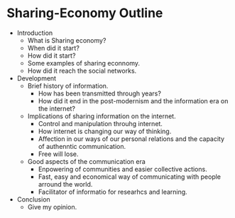 # Sharing-Economy Outline
+ Introduction
  + What is Sharing economy?
  + When did it start?
  + How did it start?
  + Some examples of sharing econnomy.
  + How did it reach the social networks.
+ Development
  + Brief history of information.
    + How has been transmitted through years?
    + How did it end in the post-modernism and the information era on the internet?
  + Implications of sharing information on the internet.
    + Control and manipulation throuhg internet.
    + How internet is changing our way of thinking.
    + Affection in our ways of our personal relations and the capacity of authenntic communication.
    + Free will lose.
  + Good aspects of the communication era
    + Enpowering of communities and easier collective actions.
    + Fast, easy and economical way of communicating with people arround the world.
    + Facilitator of informatio for researhcs and learning.
+ Conclusion
  + Give my opinion.
